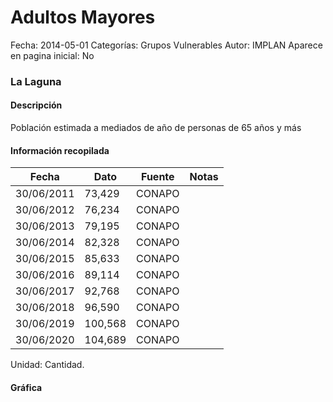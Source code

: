 Adultos Mayores
=====

Fecha: 2014-05-01
Categorías: Grupos Vulnerables
Autor: IMPLAN
Aparece en pagina inicial: No

### La Laguna

#### Descripción

Población estimada a mediados de año de personas de 65 años y más

<!-- break -->

#### Información recopilada

<table class="table table-hover table-bordered matriz">
  <thead>
    <tr><th>Fecha</th><th>Dato</th><th>Fuente</th><th>Notas</th></tr>
  </thead>
  <tbody>
    <tr><td class="centrado">30/06/2011</td><td class="derecha">73,429</td><td>CONAPO</td><td></td></tr>
    <tr><td class="centrado">30/06/2012</td><td class="derecha">76,234</td><td>CONAPO</td><td></td></tr>
    <tr><td class="centrado">30/06/2013</td><td class="derecha">79,195</td><td>CONAPO</td><td></td></tr>
    <tr><td class="centrado">30/06/2014</td><td class="derecha">82,328</td><td>CONAPO</td><td></td></tr>
    <tr><td class="centrado">30/06/2015</td><td class="derecha">85,633</td><td>CONAPO</td><td></td></tr>
    <tr><td class="centrado">30/06/2016</td><td class="derecha">89,114</td><td>CONAPO</td><td></td></tr>
    <tr><td class="centrado">30/06/2017</td><td class="derecha">92,768</td><td>CONAPO</td><td></td></tr>
    <tr><td class="centrado">30/06/2018</td><td class="derecha">96,590</td><td>CONAPO</td><td></td></tr>
    <tr><td class="centrado">30/06/2019</td><td class="derecha">100,568</td><td>CONAPO</td><td></td></tr>
    <tr><td class="centrado">30/06/2020</td><td class="derecha">104,689</td><td>CONAPO</td><td></td></tr>
  </tbody>
</table>

Unidad: Cantidad.

#### Gráfica

<div id="Morriseisnyubr" class="grafica"></div>
  <script>
  new Morris.Line({
    element: 'Morriseisnyubr',
    data: [
      { fecha: '2011-06-30', dato: 73429 },
      { fecha: '2012-06-30', dato: 76234 },
      { fecha: '2013-06-30', dato: 79195 },
      { fecha: '2014-06-30', dato: 82328 },
      { fecha: '2015-06-30', dato: 85633 },
      { fecha: '2016-06-30', dato: 89114 },
      { fecha: '2017-06-30', dato: 92768 },
      { fecha: '2018-06-30', dato: 96590 },
      { fecha: '2019-06-30', dato: 100568 },
      { fecha: '2020-06-30', dato: 104689 }
    ],
    xkey: 'fecha',
    ykeys: ['dato'],
    labels: ['Dato'],
    lineColors: ['#FF5B02'],
    xLabelFormat: function(d) {
      return d.getDate()+'/'+(d.getMonth()+1)+'/'+d.getFullYear();
    },
    dateFormat: function (ts) {
      var d = new Date(ts);
      return d.getDate() + '/' + (d.getMonth() + 1) + '/' + d.getFullYear();
    }
  });
  </script>
